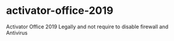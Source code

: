 # activator-office-2019
Activator Office 2019 Legally and not require to disable firewall and Antivirus
